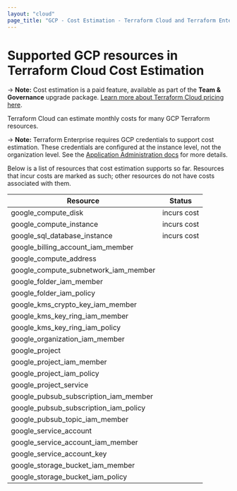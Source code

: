 ```yaml
---
layout: "cloud"
page_title: "GCP - Cost Estimation - Terraform Cloud and Terraform Enterprise"
---
```


# Supported GCP resources in Terraform Cloud Cost Estimation

-> **Note:** Cost estimation is a paid feature, available as part of the **Team & Governance** upgrade package. [Learn more about Terraform Cloud pricing here](https://www.hashicorp.com/products/terraform/pricing/).

Terraform Cloud can estimate monthly costs for many GCP Terraform resources.

-> **Note:** Terraform Enterprise requires GCP credentials to support cost estimation. These credentials are configured at the instance level, not the organization level. See the [Application Administration docs](/docs/enterprise/admin/integration.html) for more details.

Below is a list of resources that cost estimation supports so far. Resources that incur costs are marked as such; other resources do not have costs associated with them.

| Resource | Status |
| -- | -- |
| google_compute_disk | incurs cost |
| google_compute_instance | incurs cost |
| google_sql_database_instance | incurs cost |
| google_billing_account_iam_member | |
| google_compute_address | |
| google_compute_subnetwork_iam_member | |
| google_folder_iam_member | |
| google_folder_iam_policy | |
| google_kms_crypto_key_iam_member | |
| google_kms_key_ring_iam_member | |
| google_kms_key_ring_iam_policy | |
| google_organization_iam_member | |
| google_project | |
| google_project_iam_member | |
| google_project_iam_policy | |
| google_project_service | |
| google_pubsub_subscription_iam_member | |
| google_pubsub_subscription_iam_policy | |
| google_pubsub_topic_iam_member | |
| google_service_account | |
| google_service_account_iam_member | |
| google_service_account_key | |
| google_storage_bucket_iam_member | |
| google_storage_bucket_iam_policy | |

